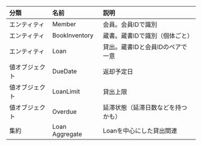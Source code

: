 | 分類           | 名前           | 説明                               |
| :------------- | :------------- | :--------------------------------- |
| エンティティ   | Member         | 会員。会員IDで識別                 |
| エンティティ   | BookInventory  | 蔵書。蔵書IDで識別（個体ごと）     |
| エンティティ   | Loan           | 貸出。蔵書IDと会員IDのペアで一意   |
| 値オブジェクト | DueDate        | 返却予定日                         |
| 値オブジェクト | LoanLimit      | 貸出上限                           |
| 値オブジェクト | Overdue        | 延滞状態（延滞日数などを持つかも） |
| 集約           | Loan Aggregate | Loanを中心にした貸出関連           |
